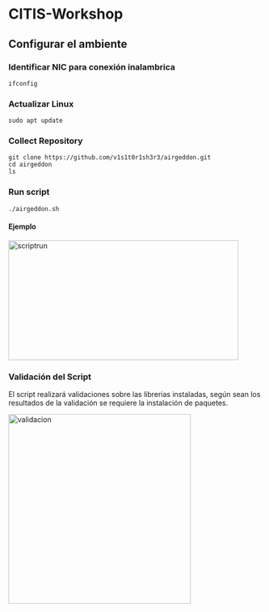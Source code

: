 
# CITIS-Workshop

##  Configurar el ambiente

### Identificar NIC para conexión inalambrica

```
ifconfig
```

### Actualizar Linux

```
sudo apt update
```

### Collect Repository

```
git clone https://github.com/v1s1t0r1sh3r3/airgeddon.git
cd airgeddon
ls
```

### Run script

```
./airgeddon.sh
```


#### Ejemplo

<img width="455" height="237" alt="scriptrun" src="https://github.com/user-attachments/assets/025cf981-fb18-4ae8-9a1a-7fb8fbc1d4ac" />


### Validación del Script

El script realizará validaciones sobre las librerias instaladas, según sean los resultados de la validación se requiere la instalación de paquetes.

<img width="361" height="375" alt="validacion" src="https://github.com/user-attachments/assets/db5b9dd9-5336-4f17-8766-94ff77317d56" />








